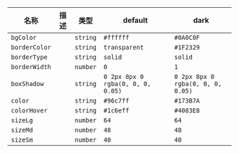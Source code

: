 | 名称 | 描述 | 类型 | default | dark |
|---|---|---|---|---|
| `bgColor` |  | `string` | `#ffffff` | `#0A0C0F` |
| `borderColor` |  | `string` | `transparent` | `#1F2329` |
| `borderType` |  | `string` | `solid` | `solid` |
| `borderWidth` |  | `number` | `0` | `1` |
| `boxShadow` |  | `string` | `0 2px 8px 0 rgba(0, 0, 0, 0.05)` | `0 2px 8px 0 rgba(0, 0, 0, 0.05)` |
| `color` |  | `string` | `#96c7ff` | `#173B7A` |
| `colorHover` |  | `string` | `#1c6eff` | `#4083E8` |
| `sizeLg` |  | `number` | `64` | `64` |
| `sizeMd` |  | `number` | `48` | `48` |
| `sizeSm` |  | `number` | `40` | `40` |
